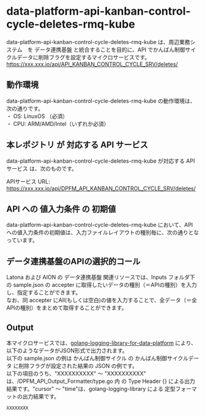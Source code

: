 # data-platform-api-kanban-control-cycle-deletes-rmq-kube

data-platform-api-kanban-control-cycle-deletes-rmq-kube は、周辺業務システム　を データ連携基盤 と統合することを目的に、API でかんばん制御サイクルデータに削除フラグを設定するマイクロサービスです。  
https://xxx.xxx.io/api/API_KANBAN_CONTROL_CYCLE_SRV/deletes/

## 動作環境
data-platform-api-kanban-control-cycle-deletes-rmq-kube の動作環境は、次の通りです。  
・ OS: LinuxOS （必須）  
・ CPU: ARM/AMD/Intel（いずれか必須）  

## 本レポジトリ が 対応する API サービス
data-platform-api-kanban-control-cycle-deletes-rmq-kube が対応する APIサービス は、次のものです。

APIサービス URL: https://xxx.xxx.io/api/DPFM_API_KANBAN_CONTROL_CYCLE_SRV/deletes/

## API への 値入力条件 の 初期値
data-platform-api-kanban-control-cycle-deletes-rmq-kube において、API への値入力条件の初期値は、入力ファイルレイアウトの種別毎に、次の通りとなっています。  

## データ連携基盤のAPIの選択的コール

Latona および AION の データ連携基盤 関連リソースでは、Inputs フォルダ下の sample.json の accepter に取得したいデータの種別（＝APIの種別）を入力し、指定することができます。  
なお、同 accepter にAll(もしくは空白)の値を入力することで、全データ（＝全APIの種別）をまとめて取得することができます。  

## Output  
本マイクロサービスでは、[golang-logging-library-for-data-platform](https://github.com/latonaio/golang-logging-library-for-data-platform) により、以下のようなデータがJSON形式で出力されます。  
以下の sample.json の例は かんばん制御サイクル の かんばん制御サイクルデータ に削除フラグが設定された結果の JSON の例です。  
以下の項目のうち、"XXXXXXXXXX" ～ "XXXXXXXXXX" は、/DPFM_API_Output_Formatter/type.go 内 の Type Header {} による出力結果です。"cursor" ～ "time"は、golang-logging-library による 定型フォーマットの出力結果です。  

```
XXXXXXXX
```
